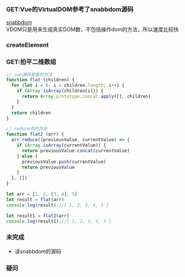 ### GET:Vue的VirtualDOM参考了snabbdom源码
[snabbdom](https://github.com/snabbdom/snabbdom)  
VDOM只是用来生成真实DOM数，不包括操作dom的方法，所以速度比较快


### createElement

### GET:拍平二维数组
```javascript
// vue源码里面的方法
function flat (children) {
  for (let i = 0; i < children.length; i++) {
    if (Array.isArray(children[i])) {
      return Array.prototype.concat.apply([], children)
    }
  }
  return children
}

// reduce中的方法
function flat2 (arr) {
  arr.reduce((previousValue, currentValue) => {
    if (Array.isArray(currentValue)) {
      return previousValue.concat(currentValue)
    } else {
      previousValue.push(currentValue)
      return previousValue
    }
  }, [])
}

let arr = [1, 2, [3, 4], 5]
let result = flat(arr)
console.log(result);//[ 1, 2, 3, 4, 5 ]

let result1 = flat2(arr)
console.log(result1);//[ 1, 2, 3, 4, 5 ]
```

### 未完成
- 读snabbdom的源码

### 疑问